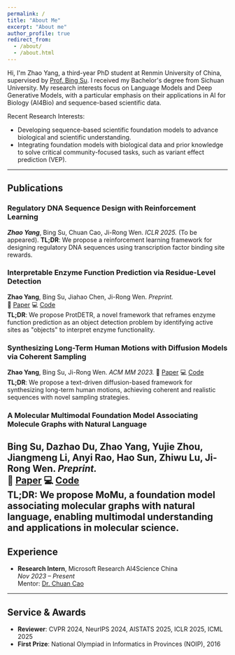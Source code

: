 ```yaml
---
permalink: /
title: "About Me"
excerpt: "About me"
author_profile: true
redirect_from: 
  - /about/
  - /about.html
---
```


Hi, I'm Zhao Yang, a third-year PhD student at Renmin University of China, supervised by [Prof. Bing Su](https://gsai.ruc.edu.cn/bingsu). I received my Bachelor's degree from Sichuan University. My research interests focus on Language Models and Deep Generative Models, with a particular emphasis on their applications in AI for Biology (AI4Bio) and sequence-based scientific data.

Recent Research Interests:
- Developing sequence-based scientific foundation models to advance biological and scientific understanding.
- Integrating foundation models with biological data and prior knowledge to solve critical community-focused tasks, such as variant effect prediction (VEP).

---

## Publications
### Regulatory DNA Sequence Design with Reinforcement Learning
***Zhao Yang***, Bing Su, Chuan Cao, Ji-Rong Wen. *ICLR 2025.* (To be appeared).
**TL;DR**: We propose a reinforcement learning framework for designing regulatory DNA sequences using transcription factor binding site rewards.

### Interpretable Enzyme Function Prediction via Residue-Level Detection  
**Zhao Yang**, Bing Su, Jiahao Chen, Ji-Rong Wen. *Preprint.*  
📄 [Paper](https://arxiv.org/abs/2501.05644) 
💻 [Code](https://github.com/yangzhao1230/ProtDETR)  
**TL;DR**: We propose ProtDETR, a novel framework that reframes enzyme function prediction as an object detection problem by identifying active sites as "objects" to interpret enzyme functionality.

### Synthesizing Long-Term Human Motions with Diffusion Models via Coherent Sampling  
**Zhao Yang**, Bing Su, Ji-Rong Wen. *ACM MM 2023.* 
📄 [Paper](https://dl.acm.org/doi/10.1145/3581783.3611887) 
💻 [Code](https://github.com/yangzhao1230/PCMDM)  
**TL;DR**: We propose a text-driven diffusion-based framework for synthesizing long-term human motions, achieving coherent and realistic sequences with novel sampling strategies.

### A Molecular Multimodal Foundation Model Associating Molecule Graphs with Natural Language  
Bing Su, Dazhao Du, **Zhao Yang**, Yujie Zhou, Jiangmeng Li, Anyi Rao, Hao Sun, Zhiwu Lu, Ji-Rong Wen. *Preprint.*  
📄 [Paper](https://arxiv.org/abs/2209.05481) 
💻 [Code](https://github.com/ddz16/MoMu)  
**TL;DR**: We propose MoMu, a foundation model associating molecular graphs with natural language, enabling multimodal understanding and applications in molecular science.
---

## Experience
- **Research Intern**, Microsoft Research AI4Science China  
  *Nov 2023 – Present*  
  Mentor: [Dr. Chuan Cao](https://www.microsoft.com/en-us/research/people/chuancao/)

---

## Service & Awards
- **Reviewer**: CVPR 2024, NeurIPS 2024, AISTATS 2025, ICLR 2025, ICML 2025  
- **First Prize**: National Olympiad in Informatics in Provinces (NOIP), 2016

